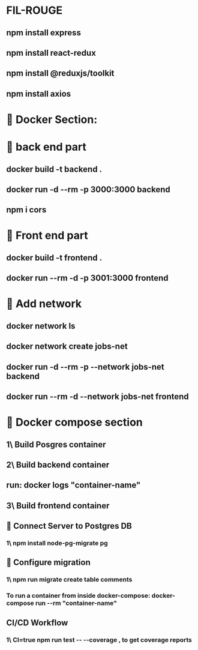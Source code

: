 # FIL-ROUGE

## npm install express

## npm install react-redux

## npm install @reduxjs/toolkit

## npm install axios

# 🍎 Docker Section:

# 🍌 back end part

## docker build -t backend .

## docker run -d --rm -p 3000:3000 backend

## npm i cors

# 🍌 Front end part

## docker build -t frontend .

## docker run --rm -d -p 3001:3000 frontend

# 🍎 Add network

## docker network ls

## docker network create jobs-net

## docker run -d --rm -p --network jobs-net backend

## docker run --rm -d --network jobs-net frontend

# 🍎 Docker compose section

## 1\ Build Posgres container

## 2\ Build backend container

## run: docker logs "container-name"

## 3\ Build frontend container

## 🍎 Connect Server to Postgres DB

### 1\ npm install node-pg-migrate pg

## 🍎 Configure migration

### 1\ npm run migrate create table comments

### To run a container from inside docker-compose: docker-compose run --rm "container-name"

## CI/CD Workflow

### 1\ CI=true npm run test -- --coverage , to get coverage reports
